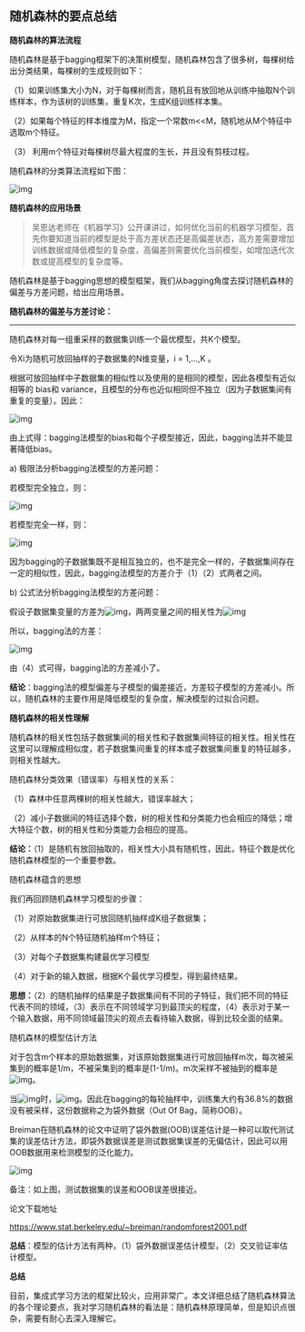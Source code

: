 ## 随机森林的要点总结

**随机森林的算法流程**

随机森林是基于bagging框架下的决策树模型，随机森林包含了很多树，每棵树给出分类结果，每棵树的生成规则如下：

（1）如果训练集大小为N，对于每棵树而言，随机且有放回地从训练中抽取N个训练样本，作为该树的训练集，重复K次，生成K组训练样本集。

（2）如果每个特征的样本维度为M，指定一个常数m<<M，随机地从M个特征中选取m个特征。

（3） 利用m个特征对每棵树尽最大程度的生长，并且没有剪枝过程。

随机森林的分类算法流程如下图：

![img](https://mmbiz.qpic.cn/mmbiz_png/hN1l83J6Ph8btRQ3yJRmcazsyXRdRaPao6BibzlcBboftPomWQZ3ZhfatQE8FLvibde6TExr4jJWW3Dnj1bIt3Iw/640?wx_fmt=png&tp=webp&wxfrom=5&wx_lazy=1&wx_co=1)

**随机森林的应用场景**

> 吴恩达老师在《机器学习》公开课讲过，如何优化当前的机器学习模型，首先你要知道当前的模型是处于高方差状态还是高偏差状态，高方差需要增加训练数据或降低模型的复杂度，高偏差则需要优化当前模型，如增加迭代次数或提高模型的复杂度等。

随机森林是基于bagging思想的模型框架，我们从bagging角度去探讨随机森林的偏差与方差问题，给出应用场景。

**随机森林的偏差与方差讨论：**

****

随机森林对每一组重采样的数据集训练一个最优模型，共K个模型。

令Xi为随机可放回抽样的子数据集的N维变量，i = 1,...,K 。

根据可放回抽样中子数据集的相似性以及使用的是相同的模型，因此各模型有近似相等的 bias和 variance，且模型的分布也近似相同但不独立（因为子数据集间有重复的变量）。因此：

![img](https://mmbiz.qpic.cn/mmbiz_png/hN1l83J6Ph8btRQ3yJRmcazsyXRdRaPa61gLZoEgqSIDjLjS9ic3DgBJLbaAkBB2RVG1GdFFsk2DGGsdMkVlEYQ/640?wx_fmt=png&tp=webp&wxfrom=5&wx_lazy=1&wx_co=1)

由上式得：bagging法模型的bias和每个子模型接近，因此，bagging法并不能显著降低bias。

a) 极限法分析bagging法模型的方差问题：

若模型完全独立，则：

![img](https://mmbiz.qpic.cn/mmbiz_png/hN1l83J6Ph8btRQ3yJRmcazsyXRdRaPay9ichwKIBCNPnibxO9KD8QV70RFyW9PfjicJzKziap2lDWFRj2qP6NMr4g/640?wx_fmt=png&tp=webp&wxfrom=5&wx_lazy=1&wx_co=1)

若模型完全一样，则：

![img](https://mmbiz.qpic.cn/mmbiz_png/hN1l83J6Ph8btRQ3yJRmcazsyXRdRaPamTgCgWoZNyKr2bv3URPB0sRuc4hJAn53otdcktPPoSAwRo6fuLtNmQ/640?wx_fmt=png&tp=webp&wxfrom=5&wx_lazy=1&wx_co=1)

因为bagging的子数据集既不是相互独立的，也不是完全一样的，子数据集间存在一定的相似性，因此，bagging法模型的方差介于（1）（2）式两者之间。

b) 公式法分析bagging法模型的方差问题：

假设子数据集变量的方差为![img](https://mmbiz.qpic.cn/mmbiz_png/hN1l83J6Ph8btRQ3yJRmcazsyXRdRaPa0lBiaRlibzo5abL5UpiaZbbnbGv1cZ5ahARb3RZudiaTT6IIgSa3ic5HQzg/640?wx_fmt=png&tp=webp&wxfrom=5&wx_lazy=1&wx_co=1)，两两变量之间的相关性为![img](https://mmbiz.qpic.cn/mmbiz_png/hN1l83J6Ph8btRQ3yJRmcazsyXRdRaPa3Rdu87iciaIWhwEr0YOVRH9GppP8DQAtQX02jj3B3Fm6WcrykEAV1DEw/640?wx_fmt=png&tp=webp&wxfrom=5&wx_lazy=1&wx_co=1)

所以，bagging法的方差：

![img](https://mmbiz.qpic.cn/mmbiz_png/hN1l83J6Ph8btRQ3yJRmcazsyXRdRaPazcRSNLq9NvpTsUrOoUIUR6BEfry7JtmPYS4OeNicUY16CzibrNohzAaw/640?wx_fmt=png&tp=webp&wxfrom=5&wx_lazy=1&wx_co=1)

由（4）式可得，bagging法的方差减小了。

**结论**：bagging法的模型偏差与子模型的偏差接近，方差较子模型的方差减小。所以，随机森林的主要作用是降低模型的复杂度，解决模型的过拟合问题。

**随机森林的相关性理解**

随机森林的相关性包括子数据集间的相关性和子数据集间特征的相关性。相关性在这里可以理解成相似度，若子数据集间重复的样本或子数据集间重复的特征越多，则相关性越大。

随机森林分类效果（错误率）与相关性的关系：

（1）森林中任意两棵树的相关性越大，错误率越大；

（2）减小子数据间的特征选择个数，树的相关性和分类能力也会相应的降低；增大特征个数，树的相关性和分类能力会相应的提高。

**结论：**（1）是随机有放回抽取的，相关性大小具有随机性，因此，特征个数是优化随机森林模型的一个重要参数。

随机森林蕴含的思想

我们再回顾随机森林学习模型的步骤：

（1）对原始数据集进行可放回随机抽样成K组子数据集；

（2）从样本的N个特征随机抽样m个特征；

（3）对每个子数据集构建最优学习模型

（4）对于新的输入数据，根据K个最优学习模型，得到最终结果。

**思想：**（2）的随机抽样的结果是子数据集间有不同的子特征，我们把不同的特征代表不同的领域，（3）表示在不同领域学习到最顶尖的程度，（4）表示对于某一个输入数据，用不同领域最顶尖的观点去看待输入数据，得到比较全面的结果。

随机森林的模型估计方法

对于包含m个样本的原始数据集，对该原始数据集进行可放回抽样m次，每次被采集到的概率是1/m，不被采集到的概率是(1-1/m)。m次采样不被抽到的概率是![img](https://mmbiz.qpic.cn/mmbiz_png/hN1l83J6Ph8btRQ3yJRmcazsyXRdRaPaFqAPMPVa4w3xAhtGHMHnH41IZ3lAw7ibnwwwyYPrM9prpzxOSgJsuUg/640?wx_fmt=png&tp=webp&wxfrom=5&wx_lazy=1&wx_co=1)。

当![img](https://mmbiz.qpic.cn/mmbiz_png/hN1l83J6Ph8btRQ3yJRmcazsyXRdRaPaGcH5JDLwSk0Dhs20oPdk8u8ycBB99v2Aam1ebDPmrwxO7FpNDpsGTg/640?wx_fmt=png&tp=webp&wxfrom=5&wx_lazy=1&wx_co=1)时，![img](https://mmbiz.qpic.cn/mmbiz_png/hN1l83J6Ph8btRQ3yJRmcazsyXRdRaPaI1JFu7oN0G8Xw0PYG2Xmn25vFFTxmsibiaQzJ4glfXofXolib8Nhm3awg/640?wx_fmt=png&tp=webp&wxfrom=5&wx_lazy=1&wx_co=1)。因此在bagging的每轮抽样中，训练集大约有36.8%的数据没有被采样，这份数据称之为袋外数据（Out Of Bag，简称OOB）。

Breiman在随机森林的论文中证明了袋外数据(OOB)误差估计是一种可以取代测试集的误差估计方法，即袋外数据误差是测试数据集误差的无偏估计，因此可以用OOB数据用来检测模型的泛化能力。

![img](https://mmbiz.qpic.cn/mmbiz_png/hN1l83J6Ph8btRQ3yJRmcazsyXRdRaPaZs4icuJfh28YnkkibPRyCFaNJujNeh6ETZUOgRzdFjx4ygpqS56Th0ibQ/640?wx_fmt=png&tp=webp&wxfrom=5&wx_lazy=1&wx_co=1)

备注：如上图，测试数据集的误差和OOB误差很接近。

论文下载地址

https://www.stat.berkeley.edu/~breiman/randomforest2001.pdf

**总结**：模型的估计方法有两种，（1）袋外数据误差估计模型，（2）交叉验证率估计模型。

**总结**

目前，集成式学习方法的框架比较火，应用非常广。本文详细总结了随机森林算法的各个理论要点，我对学习随机森林的看法是：随机森林原理简单，但是知识点很杂，需要有耐心去深入理解它。